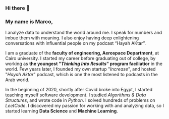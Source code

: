 ### Hi there 👋

### My name is Marco,

I analyze data to understand the world around me. I speak for numbers and imbue them with meaning. I also enjoy having deep enlightening conversations with influential people on my podcast “Hayah AKtar”.

I am a graduate of the **faculty of engineering, Aerospace Department**, at Cairo university. I started my career before graduating out of college, by working as **the youngest "*Thinking Into Results*" program faciliatior** in the world. Few years later, I founded my own startup "*Increase*", and hosted "*Hayah Aktar*" podcast, which is one the most listened to podcasts in the Arab world.

In the beginning of 2020, shortly after Covid broke into Egypt, I started teaching myself software development. I studied *Algorithms & Data Structures*, and wrote code in *Python*. I solved hundreds of problems on *LeetCode*. I discovered my passion for working with and analyzing data, so I started learning **Data Science** and **Machine Learning**.



<!--
**imarco20/imarco20** is a ✨ _special_ ✨ repository because its `README.md` (this file) appears on your GitHub profile.

Here are some ideas to get you started:

- 🔭 I’m currently working on ...
- 🌱 I’m currently learning ...
- 👯 I’m looking to collaborate on ...
- 🤔 I’m looking for help with ...
- 💬 Ask me about ...
- 📫 How to reach me: ...
- 😄 Pronouns: ...
- ⚡ Fun fact: ...
-->
